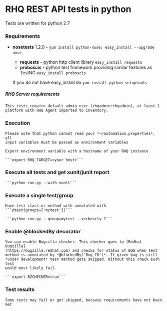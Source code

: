 # RHQ REST API tests in python

Tests are written for python 2.7
### Requirements
* **nosetests** 1.2.0  - ```yum install python-nose; easy_install --upgrade
nose```, 
    * **requests** - python http client library ```easy_install requests```
    * **proboscis** - python test framework providing similar features as
    TestNG
    ```easy_install proboscis```

    If you do not have easy_install do ```yum install python-setuptools```

##### RHQ Server requirements

    This tests require default admin user (rhqadmin:rhqadmin), at least 1
    platform with RHQ Agent imported to inventory.

### Execution
    Please note that python cannot read your *~/automation.properties*, all
    input variables must be passed as environment variables

    Export environment variable with a hostname of your RHQ instance

    ```export RHQ_TARGET=<your host>```

### Execute all tests and get xunit/junit report

    ```python run.py --with-xunit```

### Execute a single test/group 

    Have test class or method with annotated with
    ```@test(groups=['mytest'])```

    ```python run.py --group=mytest --verbosity 2```

### Enable @blockedBy decorator
    You can enable Bugzilla checker. This checker goes to [Redhat Bugzilla]
    (https://bugzilla.redhat.com) and checks for status of BUG when test
    method is annotated by *@blockedBy('Bug ID')*. If given bug is still
    *under development* test method gets skipped. Without this check such test
    would most likely fail.

    ```export BZCHECKER=true```

### Test results

    Some tests may fail or get skipped, because requirements have not been met
